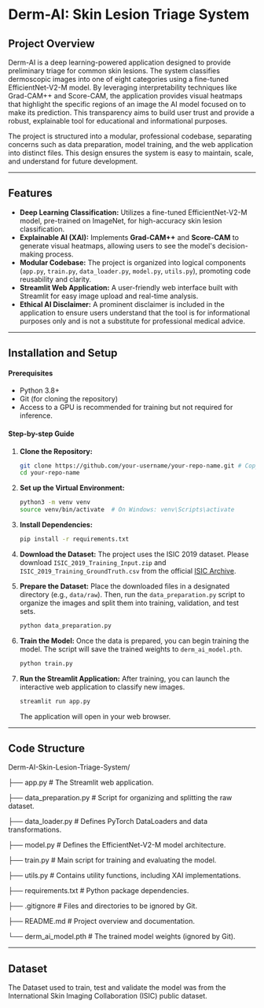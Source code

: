 # Derm-AI: Skin Lesion Triage System

## Project Overview

Derm-AI is a deep learning-powered application designed to provide preliminary triage for common skin lesions. The system classifies dermoscopic images into one of eight categories using a fine-tuned EfficientNet-V2-M model. By leveraging interpretability techniques like Grad-CAM++ and Score-CAM, the application provides visual heatmaps that highlight the specific regions of an image the AI model focused on to make its prediction. This transparency aims to build user trust and provide a robust, explainable tool for educational and informational purposes.

The project is structured into a modular, professional codebase, separating concerns such as data preparation, model training, and the web application into distinct files. This design ensures the system is easy to maintain, scale, and understand for future development.

---

## Features

* **Deep Learning Classification:** Utilizes a fine-tuned EfficientNet-V2-M model, pre-trained on ImageNet, for high-accuracy skin lesion classification.
* **Explainable AI (XAI):** Implements **Grad-CAM++** and **Score-CAM** to generate visual heatmaps, allowing users to see the model's decision-making process. 
* **Modular Codebase:** The project is organized into logical components (`app.py`, `train.py`, `data_loader.py`, `model.py`, `utils.py`), promoting code reusability and clarity.
* **Streamlit Web Application:** A user-friendly web interface built with Streamlit for easy image upload and real-time analysis.
* **Ethical AI Disclaimer:** A prominent disclaimer is included in the application to ensure users understand that the tool is for informational purposes only and is not a substitute for professional medical advice.

---

## Installation and Setup

#### Prerequisites

* Python 3.8+
* Git (for cloning the repository)
* Access to a GPU is recommended for training but not required for inference.

#### Step-by-step Guide

1.  **Clone the Repository:**
    ```bash
    git clone https://github.com/your-username/your-repo-name.git # Copy from this repo
    cd your-repo-name 
    ```
2.  **Set up the Virtual Environment:**
    ```bash
    python3 -m venv venv
    source venv/bin/activate  # On Windows: venv\Scripts\activate
    ```
3.  **Install Dependencies:**
    ```bash
    pip install -r requirements.txt
    ```
4.  **Download the Dataset:**
    The project uses the ISIC 2019 dataset. Please download `ISIC_2019_Training_Input.zip` and `ISIC_2019_Training_GroundTruth.csv` from the official [ISIC Archive](https://www.isic-archive.com/#!/topWithMenu/home).

5.  **Prepare the Dataset:**
    Place the downloaded files in a designated directory (e.g., `data/raw`). Then, run the `data_preparation.py` script to organize the images and split them into training, validation, and test sets.
    ```bash
    python data_preparation.py
    ```

6.  **Train the Model:**
    Once the data is prepared, you can begin training the model. The script will save the trained weights to `derm_ai_model.pth`.
    ```bash
    python train.py
    ```

7.  **Run the Streamlit Application:**
    After training, you can launch the interactive web application to classify new images.
    ```bash
    streamlit run app.py
    ```
    The application will open in your web browser.

---


## Code Structure

Derm-AI-Skin-Lesion-Triage-System/

├── app.py     # The Streamlit web application.

├── data_preparation.py     # Script for organizing and splitting the raw dataset.

├── data_loader.py     # Defines PyTorch DataLoaders and data transformations.

├── model.py     # Defines the EfficientNet-V2-M model architecture.

├── train.py     # Main script for training and evaluating the model.

├── utils.py     # Contains utility functions, including XAI implementations.

├── requirements.txt     # Python package dependencies.

├── .gitignore     # Files and directories to be ignored by Git.

├── README.md     # Project overview and documentation.

└── derm_ai_model.pth     # The trained model weights (ignored by Git).


---

## Dataset

The Dataset used to train, test and validate the model was from the International Skin Imaging Collaboration (ISIC)  public dataset.
